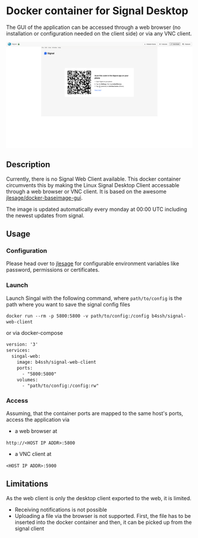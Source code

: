 # Docker container for Signal Desktop

The GUI of the application can be accessed through a web browser (no installation or configuration needed on the client side) or via any VNC client.

![start](/images/start_up.png)

## Description

Currently, there is no Signal Web Client available. This docker container circumvents this by making the Linux Signal Desktop Client accessable through a web browser or VNC client. It is based on the awesome [jlesage/docker-baseimage-gui](https://github.com/jlesage/docker-baseimage-gui).

The image is updated automatically every monday at 00:00 UTC including the newest updates from signal.

## Usage

### Configuration

Please head over to [jlesage](https://github.com/jlesage/docker-baseimage-gui#environment-variables) for configurable environment variables like password, permissions or certificates.

### Launch

Launch Singal with the following command, where `path/to/config` is the path where you want to save the signal config files
```
docker run --rm -p 5800:5800 -v path/to/config:/config b4ssh/signal-web-client
```
or via docker-compose
```
version: '3'
services:
  singal-web:
    image: b4ssh/signal-web-client
    ports:
      - "5800:5800"
    volumes:
      - "path/to/config:/config:rw"
```

### Access

Assuming, that the container ports are mapped to the same host's ports, access the application via

- a web browser at

```http://<HOST IP ADDR>:5800```

- a VNC client at

```<HOST IP ADDR>:5900```

## Limitations

As the web client is only the desktop client exported to the web, it is limited.
- Receiving notifications is not possible
- Uploading a file via the browser is not supported. First, the file has to be inserted into the docker container and then, it can be picked up from the signal client